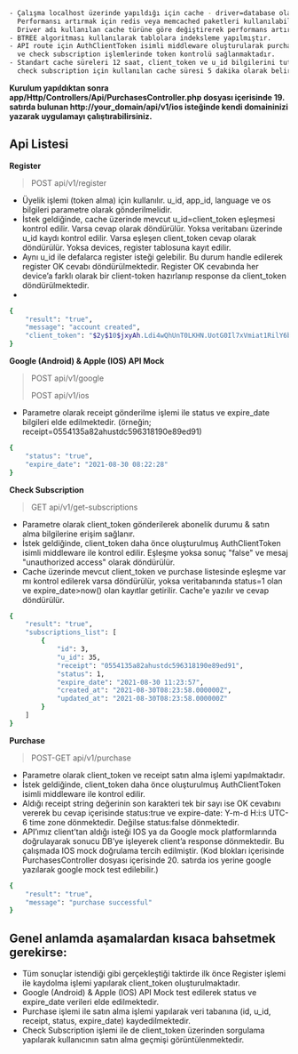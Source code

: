  

```bash
 
- Çalışma localhost üzerinde yapıldığı için cache - driver=database olarak belirlenmiştir. 
  Performansı artırmak için redis veya memcached paketleri kullanılabilir. 
  Driver adı kullanılan cache türüne göre değiştirerek performans artırımı yapılabilir.
- BTREE algoritması kullanılarak tablolara indeksleme yapılmıştır.
- API route için AuthClientToken isimli middleware oluşturularak purchase 
  ve check subscription işlemlerinde token kontrolü sağlanmaktadır.
- Standart cache süreleri 12 saat, client_token ve u_id bilgilerini tutan cache süreleri 7 gün, 
  check subscription için kullanılan cache süresi 5 dakika olarak belirlenmiştir.
```

**Kurulum yapıldıktan sonra app/Http/Controllers/Api/PurchasesController.php dosyası içerisinde 19. satırda bulunan http://your_domain/api/v1/ios isteğinde kendi domaininizi yazarak uygulamayı çalıştırabilirsiniz.**

## Api Listesi

**Register**

> POST api/v1/register

- Üyelik işlemi (token alma) için kullanılır. u_id, app_id, language ve os bilgileri parametre olarak gönderilmelidir.
- İstek geldiğinde, cache üzerinde mevcut u_id=client_token eşleşmesi kontrol edilir.
  Varsa cevap olarak döndürülür. Yoksa veritabanı üzerinde u_id kaydı kontrol edilir.
  Varsa eşleşen client_token cevap olarak döndürülür. Yoksa devices, register tablosuna kayıt edilir.
- Aynı u_id ile defalarca register isteği gelebilir. Bu durum handle edilerek register OK
  cevabı döndürülmektedir. Register OK cevabında her device’a farklı olarak bir
  client-token hazırlanıp response da client_token döndürülmektedir.
-
```bash
{
    "result": "true",
    "message": "account created",
    "client_token": "$2y$10$jxyAh.Ldi4wQhUnT0LKHN.UotG0Il7xVmiat1RilY6bFbpR0sBwJK"
}
```

**Google (Android) & Apple (IOS) API Mock**

> POST api/v1/google
>
> POST api/v1/ios

- Parametre olarak receipt gönderilme işlemi ile status ve expire_date bilgileri elde edilmektedir. (örneğin; receipt=0554135a82ahustdc596318190e89ed91)

```bash
{
    "status": "true",
    "expire_date": "2021-08-30 08:22:28"
}
```

**Check Subscription**

> GET api/v1/get-subscriptions

- Parametre olarak client_token gönderilerek abonelik durumu & satın alma bilgilerine erişim sağlanır.
- İstek geldiğinde, client_token daha önce oluşturulmuş AuthClientToken isimli middleware ile kontrol edilir.  Eşleşme yoksa sonuç "false" ve mesaj "unauthorized access" olarak döndürülür.
- Cache üzerinde mevcut client_token ve purchase listesinde eşleşme var mı kontrol edilerek
  varsa döndürülür, yoksa veritabanında status=1 olan ve expire_date>now() olan kayıtlar getirilir. Cache'e yazılır ve cevap döndürülür.

```bash
{
    "result": "true",
    "subscriptions_list": [
        {
            "id": 3,
            "u_id": 35,
            "receipt": "0554135a82ahustdc596318190e89ed91",
            "status": 1,
            "expire_date": "2021-08-30 11:23:57",
            "created_at": "2021-08-30T08:23:58.000000Z",
            "updated_at": "2021-08-30T08:23:58.000000Z"
        }
    ]
}
```

**Purchase**

> POST-GET api/v1/purchase

- Parametre olarak client_token ve receipt satın alma işlemi yapılmaktadır.
- İstek geldiğinde, client_token daha önce oluşturulmuş AuthClientToken isimli middleware ile kontrol edilir.
- Aldığı receipt string değerinin son karakteri tek bir sayı ise OK cevabını vererek bu cevap
  içerisinde status:true ve expire-date: Y-m-d H:i:s UTC-6 time zone dönmektedir. Değilse status:false dönmektedir.
- API’ımız client’tan aldığı isteği IOS ya da Google mock platformlarında doğrulayarak
  sonucu DB’ye işleyerek client’a response dönmektedir. Bu çalışmada IOS mock doğrulama tercih edilmiştir.
  (Kod blokları içerisinde PurchasesController dosyası içerisinde 20. satırda ios yerine google yazılarak google mock test edilebilir.)
```bash
{
    "result": "true",
    "message": "purchase successful"
}
```

## Genel anlamda aşamalardan kısaca bahsetmek gerekirse:

- Tüm sonuçlar istendiği gibi gerçekleştiği taktirde ilk önce Register işlemi ile kaydolma işlemi yapılarak client_token oluşturulmaktadır.
- Google (Android) & Apple (IOS) API Mock test edilerek status ve expire_date verileri elde edilmektedir.
- Purchase işlemi ile satın alma işlemi yapılarak veri tabanına (id, u_id, receipt, status, expire_date) kaydedilmektedir.
- Check Subscription işlemi ile de client_token üzerinden sorgulama yapılarak kullanıcının satın alma geçmişi görüntülenmektedir.

 
